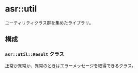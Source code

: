 # asr::util

ユーティリティクラス群を集めたライブラリ。

## 構成

### `asr::util::Result` クラス

正常か異常か、異常のときはエラーメッセージを取得できるクラス。
